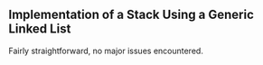 ## Implementation of a Stack Using a Generic Linked List

Fairly straightforward, no major issues encountered.
